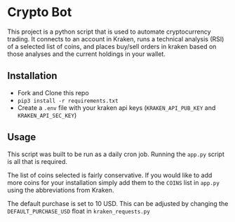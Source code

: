 # Crypto Bot

This project is a python script that is used to automate cryptocurrency trading.  It connects to an account in Kraken, runs a technical analysis (RSI) of a selected list of coins, and places buy/sell orders in kraken based on those analyses and the current holdings in your wallet.

## Installation

- Fork and Clone this repo
- `pip3 install -r requirements.txt`
- Create a `.env` file with your kraken api keys (`KRAKEN_API_PUB_KEY` and `KRAKEN_API_SEC_KEY`)

## Usage

This script was built to be run as a daily cron job. Running the `app.py` script is all that is required.  

The list of coins selected is fairly conservative.  If you would like to add more coins for your installation simply add them to the `COINS` list in `app.py` using the abbreviations from Kraken.  

The default purchase is set to 10 USD.  This can be adjusted by changing the `DEFAULT_PURCHASE_USD` float in `kraken_requests.py`
